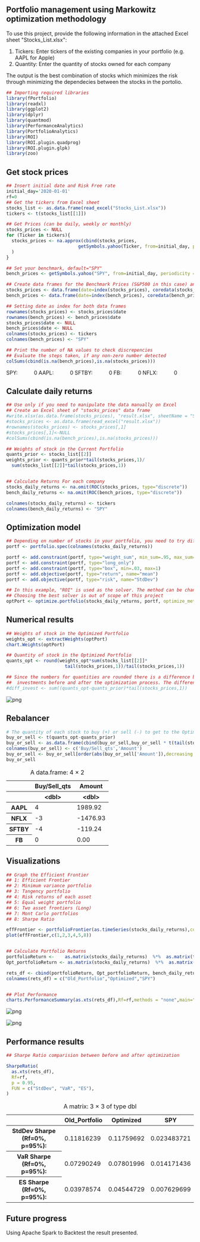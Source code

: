 ## Portfolio management using Markowitz optimization methodology
To use this project, provide the following information in the attached Excel sheet "Stocks_List.xlsx":

1. Tickers:  Enter tickers of the existing companies in your portfolio (e.g. AAPL for Apple)
2. Quantity: Enter the quantity of stocks owned for each company

The output is the best combination of stocks which minimizes the risk through minimizing the dependecies between the stocks in the portolio.


```R
## Importing required libraries
library(fPortfolio)
library(readxl)
library(ggplot2)
library(dplyr)
library(quantmod)
library(PerformanceAnalytics)
library(PortfolioAnalytics)
library(ROI)
library(ROI.plugin.quadprog)
library(ROI.plugin.glpk)
library(zoo)
```

## Get stock prices


```R
## Insert initial date and Risk Free rate
initial_day='2020-01-01'
rf=0
## Get the tickers from Excel sheet
stocks_list <- as.data.frame(read_excel("Stocks_List.xlsx"))
tickers <- t(stocks_list[[1]])
```


```R
## Get Prices (can be daily, weekly or monthly)
stocks_prices <- NULL
for (Ticker in tickers){
  stocks_prices <- na.approx(cbind(stocks_prices,
                           getSymbols.yahoo(Ticker, from=initial_day, periodicity = "daily", auto.assign=FALSE)[,4])
  )
}

## Set your benchmark, default="SPY" 
bench_prices <- getSymbols.yahoo("SPY", from=initial_day, periodicity = "daily", auto.assign=FALSE)[,4]

## Create data frames for the Benchmark Prices (S&P500 in this case) and focused stocks
stocks_prices <- data.frame(date=index(stocks_prices), coredata(stocks_prices))
bench_prices <- data.frame(date=index(bench_prices), coredata(bench_prices))

## Setting date as index for both data frames
rownames(stocks_prices) <- stocks_prices$date
rownames(bench_prices) <- bench_prices$date
stocks_prices$date <- NULL
bench_prices$date <- NULL
colnames(stocks_prices) <- tickers
colnames(bench_prices) <- "SPY"
```


```R
## Print the number of NA values to check discrepencies
## Evaluate the steps taken, if any non-zero number detected
colSums(cbind(is.na(bench_prices),is.na(stocks_prices)))
```


<style>
.dl-inline {width: auto; margin:0; padding: 0}
.dl-inline>dt, .dl-inline>dd {float: none; width: auto; display: inline-block}
.dl-inline>dt::after {content: ":\0020"; padding-right: .5ex}
.dl-inline>dt:not(:first-of-type) {padding-left: .5ex}
</style><dl class=dl-inline><dt>SPY</dt><dd>0</dd><dt>AAPL</dt><dd>0</dd><dt>SFTBY</dt><dd>0</dd><dt>FB</dt><dd>0</dd><dt>NFLX</dt><dd>0</dd></dl>



## Calculate daily returns


```R
## Use only if you need to manipulate the data manually on Excel
## Create an Excel sheet of "stocks_prices" data frame
#write.xlsx(as.data.frame(stocks_prices), "result.xlsx", sheetName = "Sheet1",col.names = TRUE, row.names = TRUE)
#stocks_prices <- as.data.frame(read_excel("result.xlsx"))
#rownames(stocks_prices) <- stocks_prices[,1]
#stocks_prices[,1]<-NULL
#colSums(cbind(is.na(bench_prices),is.na(stocks_prices)))
```


```R
## Weights of stock in the Current Portfolio
quants_prior <- stocks_list[[2]]
weights_prior <- quants_prior*tail(stocks_prices,1)/
  sum(stocks_list[[2]]*tail(stocks_prices,1))


## Calculate Returns For each company
stocks_daily_returns <- na.omit(ROC(stocks_prices, type="discrete"))
bench_daily_returns <- na.omit(ROC(bench_prices, type="discrete"))

colnames(stocks_daily_returns) <- tickers
colnames(bench_daily_returns) <- "SPY"
```

## Optimization model


```R
## Depending on number of stocks in your portfolio, you need to try different values for min, max, min_sum, max_sum
portf <- portfolio.spec(colnames(stocks_daily_returns))

portf <- add.constraint(portf, type="weight_sum", min_sum=.95, max_sum=1.05)
portf <- add.constraint(portf, type="long_only")
portf <- add.constraint(portf, type="box", min=.03, max=1)
portf <- add.objective(portf, type="return", name="mean")
portf <- add.objective(portf, type="risk", name="StdDev")

## In this example, "ROI" is used as the solver. The method can be changed to "DEoptim", "random", "pso", "GenSA".
## Choosing the best solver is out of scope of this project
optPort <- optimize.portfolio(stocks_daily_returns, portf, optimize_method = "ROI",trace=TRUE)
```

## Numerical results


```R
## Weights of stock in the Optimized Portfolio
weights_opt <- extractWeights(optPort)
chart.Weights(optPort)

## Quantity of stock in the Optimized Portfolio
quants_opt <- round(weights_opt*sum(stocks_list[[2]]*
                      tail(stocks_prices,1))/tail(stocks_prices,1))

## Since the numbers for quantities are rounded there is a difference between the value of total 
##  investments before and after the optimization process. The difference is:
#diff_invest <- sum((quants_opt-quants_prior)*tail(stocks_prices,1))
```


![png](Markowitz_Optimization_files/Markowitz_Optimization_12_0.png)


## Rebalancer


```R
# The quantity of each stock to buy (+) or sell (-) to get to the Optimized Portfolio
buy_or_sell <- t(quants_opt-quants_prior)
buy_or_sell <- as.data.frame(cbind(buy_or_sell,buy_or_sell * t(tail(stocks_prices,1))))
colnames(buy_or_sell) <- c('Buy/Sell_qts','Amount')
buy_or_sell <- buy_or_sell[order(abs(buy_or_sell['Amount']),decreasing = TRUE),]
buy_or_sell
```


<table>
<caption>A data.frame: 4 × 2</caption>
<thead>
	<tr><th></th><th scope=col>Buy/Sell_qts</th><th scope=col>Amount</th></tr>
	<tr><th></th><th scope=col>&lt;dbl&gt;</th><th scope=col>&lt;dbl&gt;</th></tr>
</thead>
<tbody>
	<tr><th scope=row>AAPL</th><td> 4</td><td> 1989.92</td></tr>
	<tr><th scope=row>NFLX</th><td>-3</td><td>-1476.93</td></tr>
	<tr><th scope=row>SFTBY</th><td>-4</td><td> -119.24</td></tr>
	<tr><th scope=row>FB</th><td> 0</td><td>    0.00</td></tr>
</tbody>
</table>



## Visualizations


```R
## Graph the Efficient Frontier
## 1: Efficient Frontier
## 2: Minimum variance portfolio
## 3: Tangency portfolio
## 4: Risk returns of each asset
## 5: Equal weight portfolio
## 6: Two asset frontiers (Long)
## 7: Mont Carlo portfolios
## 8: Sharpe Ratio

effFrontier <- portfolioFrontier(as.timeSeries(stocks_daily_returns),constraints = "LongOnly")
plot(effFrontier,c(1,2,3,4,5,8))


## Calculate Portfolio Returns
portfolioReturn <-    as.matrix(stocks_daily_returns)  %*%  as.matrix(t(weights_prior)) 
Opt_portfolioReturn <- as.matrix(stocks_daily_returns)  %*%  as.matrix(weights_opt) 

rets_df <- cbind(portfolioReturn, Opt_portfolioReturn, bench_daily_returns)
colnames(rets_df) = c("Old_Portfolio","Optimized","SPY")


## Plot Performance
charts.PerformanceSummary(as.xts(rets_df),Rf=rf,methods = "none",main="Performance Before vs. After")
```


![png](Markowitz_Optimization_files/Markowitz_Optimization_16_0.png)



![png](Markowitz_Optimization_files/Markowitz_Optimization_16_1.png)


## Performance results


```R
## Sharpe Ratio comparision between before and after optimization

SharpeRatio(
  as.xts(rets_df),
  Rf=rf,
  p = 0.95,
  FUN = c("StdDev", "VaR", "ES"),
)
```


<table>
<caption>A matrix: 3 × 3 of type dbl</caption>
<thead>
	<tr><th></th><th scope=col>Old_Portfolio</th><th scope=col>Optimized</th><th scope=col>SPY</th></tr>
</thead>
<tbody>
	<tr><th scope=row>StdDev Sharpe (Rf=0%, p=95%):</th><td>0.11816239</td><td>0.11759692</td><td>0.023483721</td></tr>
	<tr><th scope=row>VaR Sharpe (Rf=0%, p=95%):</th><td>0.07290249</td><td>0.07801996</td><td>0.014171436</td></tr>
	<tr><th scope=row>ES Sharpe (Rf=0%, p=95%):</th><td>0.03978574</td><td>0.04544729</td><td>0.007629699</td></tr>
</tbody>
</table>



## Future progress
Using Apache Spark to Backtest the result presented.
